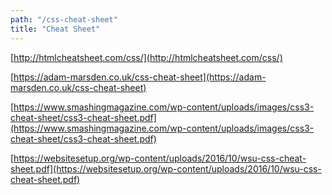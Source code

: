 ```yaml
---
path: "/css-cheat-sheet"
title: "Cheat Sheet"
---
```


[http://htmlcheatsheet.com/css/](http://htmlcheatsheet.com/css/)

[https://adam-marsden.co.uk/css-cheat-sheet](https://adam-marsden.co.uk/css-cheat-sheet)

[https://www.smashingmagazine.com/wp-content/uploads/images/css3-cheat-sheet/css3-cheat-sheet.pdf](https://www.smashingmagazine.com/wp-content/uploads/images/css3-cheat-sheet/css3-cheat-sheet.pdf)

[https://websitesetup.org/wp-content/uploads/2016/10/wsu-css-cheat-sheet.pdf](https://websitesetup.org/wp-content/uploads/2016/10/wsu-css-cheat-sheet.pdf)
